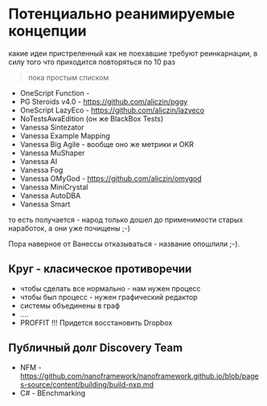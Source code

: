 # Потенциально реанимируемые концепции

какие идеи пристреленный как не поехавшие требуют реинкарнации, в силу того что приходится повторяться по 10 раз

> пока простым списком

* OneScript Function - 
* PG Steroids v4.0 - https://github.com/aliczin/pggy
* OneScript LazyEco - https://github.com/aliczin/lazyeco
* NoTestsAwaEdition (он же BlackBox Tests)
* Vanessa Sintezator
* Vanessa Example Mapping
* Vanessa Big Agile - вообще оно же метрики и OKR
* Vanessa MuShaper
* Vanessa AI
* Vanessa Fog
* Vanessa OMyGod - https://github.com/aliczin/omygod
* Vanessa MiniCrystal
* Vanessa AutoDBA
* Vanessa Smart

то есть получается - народ только дошел до применимости старых наработок, а они уже почищены ;-)

Пора наверное от Ванессы отказываться - название опошлили ;-).

## Круг - класическое противоречии

* чтобы сделать все нормально - нам нужен процесс
* чтобы был процесс - нужен графический редактор
* системы объединены в граф
* ....
* PROFFIT !!! Придется восстановить Dropbox

## Публичный долг Discovery Team

* NFM - https://github.com/nanoframework/nanoframework.github.io/blob/pages-source/content/building/build-nxp.md
* С# - BEnchmarking
